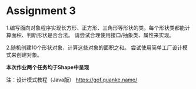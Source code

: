 # Assignment 3
1.编写面向对象程序实现长方形、正方形、三角形等形状的类。每个形状类都能计算面积、判断形状是否合法。 请尝试合理使用接口/抽象类、属性来实现。

2.随机创建10个形状对象，计算这些对象的面积之和。 尝试使用简单工厂设计模式来创建对象。

**本次作业两个任务均于Shape中呈现**

注：设计模式教程（Java版） https://gof.quanke.name/
